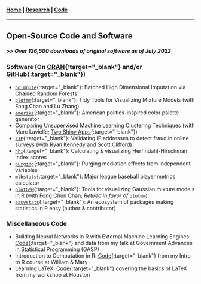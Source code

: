 #### [Home](https://pdwaggoner.github.io) | [Research](/Research.md) | [Code](/Code.md)
___________

## Open-Source Code and Software
##### >> Over 126,500 downloads of original software as of July 2022

### Software (On [CRAN](https://www.r-pkg.org/maint/philip.waggoner@gmail.com){:target="_blank"} and/or [GitHub](https://github.com/pdwaggoner){:target="_blank"})

* [`hdImpute`](https://github.com/pdwaggoner/hdImpute){:target="_blank"}: Batched High Dimensional Imputation via Chained Random Forests
* [`plotmm`](https://CRAN.R-project.org/package=plotmm){:target="_blank"}: Tidy Tools for Visualizing Mixture Models (with Fong Chan and Lu Zhang)
* [`amerika`](https://CRAN.R-project.org/package=amerika){:target="_blank"}: American politics-inspired color palette generator
* Comparing Unsupervised Machine Learning Clustering Techniques (with Marc Lavielle; [Two Shiny Apps](https://github.com/pdwaggoner/clustering_Shiny){:target="_blank"})
* [`rIP`](https://CRAN.R-project.org/package=rIP){:target="_blank"}: Validating IP addresses to detect fraud in online surveys (with Ryan Kennedy and Scott Clifford)
* [`hhi`](https://CRAN.R-project.org/package=hhi){:target="_blank"}: Calculating & visualizing Herfindahl-Hirschman Index scores
* [`purging`](https://CRAN.R-project.org/package=purging){:target="_blank"}: Purging mediation effects from independent variables
* [`mlbstats`](https://CRAN.R-project.org/package=mlbstats){:target="_blank"}: Major league baseball player metrics calculator
* [`plotGMM`](https://CRAN.R-project.org/package=plotGMM){:target="_blank"}: Tools for visualizing Gaussian mixture models in R (with Fong Chun Chan; *Retired in favor of* `plotmm`)
* [`easystats`](https://github.com/easystats){:target="_blank"}: An ecosystem of packages making statistics in R easy (author & contributor)

### Miscellaneous Code

* Building Neural Networks in R with External Machine Learning Engines: [Code](https://github.com/pdwaggoner/gasp2020){:target="_blank"} and data from my talk at Government Advances in Statistical Programming (GASP)
* Introduction to Computation in R: [Code](https://github.com/pdwaggoner/Intro-to-R){:target="_blank"} from my Intro to R course at William & Mary
* Learning LaTeX: [Code](https://github.com/pdwaggoner/LaTeX-Workshop){:target="_blank"} covering the basics of LaTeX from my workshop at Houston
